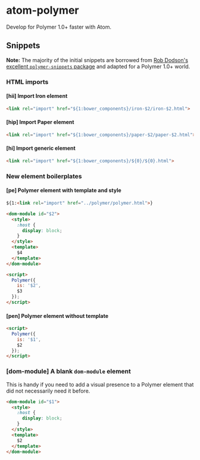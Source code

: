# atom-polymer

Develop for Polymer 1.0+ faster with Atom.

## Snippets

**Note:** The majority of the initial snippets are borrowed from [Rob Dodson's excellent `polymer-snippets` package](https://github.com/robdodson/Atom-PolymerSnippets) and adapted for a Polymer 1.0+ world.

### HTML imports

#### [hii] Import Iron element

```html
<link rel="import" href="${1:bower_components}/iron-$2/iron-$2.html">
```

#### [hip] Import Paper element

```html
<link rel="import" href="${1:bower_components}/paper-$2/paper-$2.html">
```

#### [hi] Import generic element

```html
<link rel="import" href="${1:bower_components}/${0}/${0}.html">
```

### New element boilerplates

#### [pe] Polymer element with template and style

```html
${1:<link rel="import" href="../polymer/polymer.html">}

<dom-module id="$2">
  <style>
    :host {
      display: block;
    }
  </style>
  <template>
    $4
  </template>
</dom-module>

<script>
  Polymer({
    is: '$2',
    $3
  });
</script>
```

#### [pen] Polymer element without template

```html
<script>
  Polymer({
    is: '$1',
    $2
  });
</script>
```

### [dom-module] A blank `dom-module` element

This is handy if you need to add a visual presence to a Polymer element that did not necessarily need it before.

```html
<dom-module id="$1">
  <style>
    :host {
      display: block;
    }
  </style>
  <template>
    $2
  </template>
</dom-module>
```

### <template> shortcuts

#### [tm] Template tag

```html
<template>
  $1
</template>
```

#### [tm-repeat] Repeating template

```html
<template is="dom-repeat" items="{{$1}}">
  $2
</template>
```

#### [tm-if] Conditional template

```html
<template is="dom-if" if="$1">
  $2
</template>
```

### Paper elements

We include snippets of these Paper elements with sensible defaults:

* `paper-button`
* `paper-checkbox`
* `paper-drawer-panel`
* `paper-tabs`
* `paper-toolbar`
* `paper-scroll-header-panel`
* `paper-header-panel`
* `paper-icon-button`

### Iron elements

We include snippets of these Iron elements with sensible defaults:

* `iron-ajax`
* `iron-form`
* `iron-icon`
* `iron-image`
* `iron-pages`
